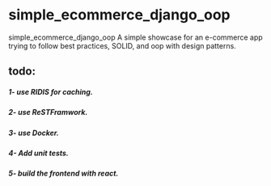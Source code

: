 # simple_ecommerce_django_oop
simple_ecommerce_django_oop
A simple showcase for an e-commerce app trying to follow best practices, SOLID, and oop with design patterns.

## todo: 
##### 1- use RIDIS for caching.
##### 2- use ReSTFramwork.
##### 3- use Docker.
##### 4- Add unit tests.
##### 5- build the frontend with react.
